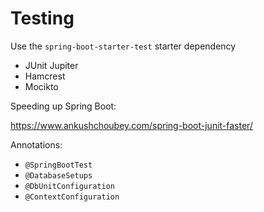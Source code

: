 # Testing

Use the `spring-boot-starter-test` starter dependency

- JUnit Jupiter
- Hamcrest
- Mocikto

Speeding up Spring Boot:

https://www.ankushchoubey.com/spring-boot-junit-faster/

Annotations:
* `@SpringBootTest`
* `@DatabaseSetups`
* `@DbUnitConfiguration`
* `@ContextConfiguration`
